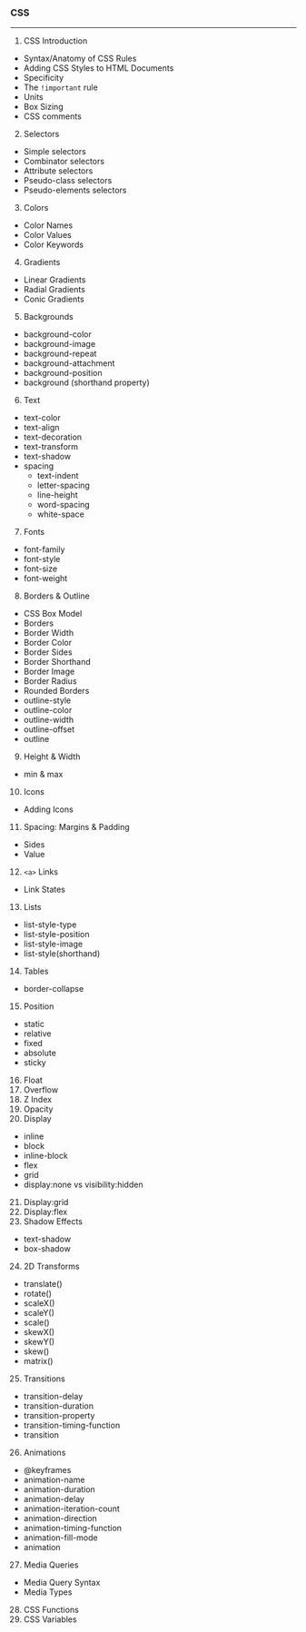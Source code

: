 ### CSS

---

1. CSS Introduction
  - Syntax/Anatomy of CSS Rules
  - Adding CSS Styles to HTML Documents
  - Specificity
  - The `!important` rule
  - Units
  - Box Sizing
  - CSS comments
2. Selectors
  - Simple selectors
  - Combinator selectors
  - Attribute selectors
  - Pseudo-class selectors
  - Pseudo-elements selectors
3. Colors
  - Color Names
  - Color Values
  - Color Keywords
4. Gradients
  - Linear Gradients
  - Radial Gradients
  - Conic Gradients
5. Backgrounds
  - background-color
  - background-image
  - background-repeat
  - background-attachment
  - background-position
  - background (shorthand property)
6. Text
  - text-color
  - text-align
  - text-decoration
  - text-transform
  - text-shadow
  - spacing
    - text-indent
    - letter-spacing
    - line-height
    - word-spacing
    - white-space
7. Fonts
  - font-family
  - font-style
  - font-size
  - font-weight
8. Borders & Outline
  - CSS Box Model
  - Borders
  - Border Width
  - Border Color
  - Border Sides
  - Border Shorthand
  - Border Image
  - Border Radius
  - Rounded Borders
  - outline-style
  - outline-color
  - outline-width
  - outline-offset
  - outline
9. Height & Width
  - min & max
10. Icons
  - Adding Icons
11. Spacing: Margins & Padding
  - Sides
  - Value
12. `<a>` Links
  - Link States
13. Lists
  - list-style-type
  - list-style-position
  - list-style-image 
  - list-style(shorthand)
14. Tables
  - border-collapse
15. Position
  - static
  - relative
  - fixed
  - absolute
  - sticky
16. Float
17. Overflow
18. Z Index
19. Opacity 
20. Display 
  - inline
  - block
  - inline-block
  - flex
  - grid
  - display:none vs visibility:hidden
21. Display:grid
22. Display:flex
23. Shadow Effects
  - text-shadow
  - box-shadow
24. 2D Transforms
  - translate()
  - rotate()
  - scaleX()
  - scaleY()
  - scale()
  - skewX()
  - skewY()
  - skew()
  - matrix()
25. Transitions
  - transition-delay
  - transition-duration
  - transition-property
  - transition-timing-function
  - transition
26. Animations
  - @keyframes
  - animation-name
  - animation-duration
  - animation-delay
  - animation-iteration-count
  - animation-direction
  - animation-timing-function
  - animation-fill-mode
  - animation
27. Media Queries
  - Media Query Syntax
  - Media Types
28. CSS Functions
29. CSS Variables
